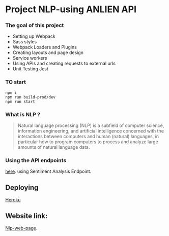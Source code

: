 # Project NLP-using ANLIEN API

### The goal of this project

- Setting up Webpack
- Sass styles
- Webpack Loaders and Plugins
- Creating layouts and page design
- Service workers
- Using APIs and creating requests to external urls
- Unit Testing Jest



### TO start 
```
npm i
npm run build-prod/dev
npm run start
```

### What is NLP ?

> Natural language processing (NLP) is a subfield of computer science, information engineering, and artificial intelligence
> concerned with the interactions between computers and human (natural) languages, in particular how to program computers to
> process and analyze large amounts of natural language data.

### Using the API endpoints

[here](https://docs.aylien.com/textapi/endpoints/#api-endpoints). using Sentiment Analysis Endpoint.

## Deploying

[Heroku](https://www.heroku.com/)

## Website link: 
[Nlp-web-page](https://nlp-evaluates-sentiment-app.herokuapp.com).
